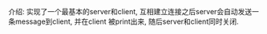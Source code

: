 介绍:
    实现了一个最基本的server和client, 互相建立连接之后server会自动发送一条message到client, 并在client
被print出来, 随后server和client同时关闭.